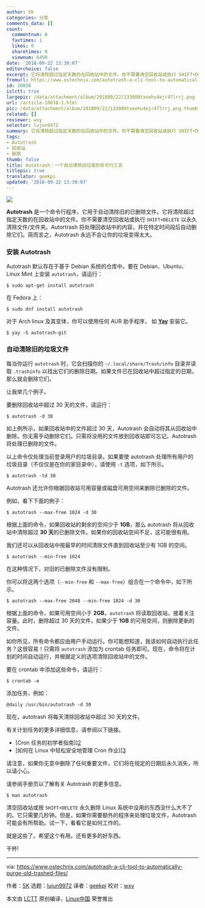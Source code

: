 ```yaml
---
author: Sk
categories: 分享
comments_data: []
count:
  commentnum: 0
  favtimes: 1
  likes: 0
  sharetimes: 0
  viewnum: 6450
date: '2018-09-22 13:30:07'
editorchoice: false
excerpt: 它将清除超过指定天数的在回收站中的文件。你不需要清空回收站或执行 SHIFT+DELETE 以永久清除文件/文件夹。
fromurl: https://www.ostechnix.com/autotrash-a-cli-tool-to-automatically-purge-old-trashed-files/
id: 10038
islctt: true
largepic: /data/attachment/album/201809/22/133009txeehu4ejr47lrrj.png
url: /article-10038-1.html
pic: /data/attachment/album/201809/22/133009txeehu4ejr47lrrj.png.thumb.jpg
related: []
reviewer: wxy
selector: lujun9972
summary: 它将清除超过指定天数的在回收站中的文件。你不需要清空回收站或执行 SHIFT+DELETE 以永久清除文件/文件夹。
tags:
- Autotrash
- 回收站
- 删除
thumb: false
title: Autotrash：一个自动清除旧垃圾的命令行工具
titlepic: true
translator: geekpi
updated: '2018-09-22 13:30:07'
---
```


![](/data/attachment/album/201809/22/133009txeehu4ejr47lrrj.png)


**Autotrash** 是一个命令行程序，它用于自动清除旧的已删除文件。它将清除超过指定天数的在回收站中的文件。你不需要清空回收站或执行 `SHIFT+DELETE` 以永久清除文件/文件夹。Autortrash 将处理回收站中的内容，并在特定时间段后自动删除它们。简而言之，Autotrash 永远不会让你的垃圾变得太大。


### 安装 Autotrash


Autotrash 默认存在于基于 Debian 系统的仓库中。要在 Debian、Ubuntu、Linux Mint 上安装 `autotrash`，请运行：



```
$ sudo apt-get install autotrash
```

在 Fedora 上：



```
$ sudo dnf install autotrash
```

对于 Arch linux 及其变体，你可以使用任何 AUR 助手程序， 如 [**Yay**](https://www.ostechnix.com/yay-found-yet-another-reliable-aur-helper/) 安装它。



```
$ yay -S autotrash-git
```

### 自动清除旧的垃圾文件


每当你运行 `autotrash` 时，它会扫描你的 `~/.local/share/Trash/info` 目录并读取 `.trashinfo` 以找出它们的删除日期。如果文件已在回收站中超过指定的日期，那么就会删除它们。


让我举几个例子。


要删除回收站中超过 30 天的文件，请运行：



```
$ autotrash -d 30
```

如上例所示，如果回收站中的文件超过 30 天，Autotrash 会自动将其从回收站中删除。你无需手动删除它们。只需将没用的文件放到回收站即可忘记。Autotrash 将处理已删除的文件。


以上命令仅处理当前登录用户的垃圾目录。如果要使 autotrash 处理所有用户的垃圾目录（不仅仅是在你的家目录中），请使用 `-t` 选项，如下所示。



```
$ autotrash -td 30
```

Autotrash 还允许你根据回收站可用容量或磁盘可用空间来删除已删除的文件。


例如，看下下面的例子：



```
$ autotrash --max-free 1024 -d 30
```

根据上面的命令，如果回收站的剩余的空间少于 **1GB**，那么 autotrash 将从回收站中清除超过 **30 天**的已删除文件。如果你的回收站空间不足，这可能很有用。


我们还可以从回收站中按最早的时间清除文件直到回收站至少有 1GB 的空间。



```
$ autotrash --min-free 1024
```

在这种情况下，对旧的已删除文件没有限制。


你可以将这两个选项（`--min-free` 和 `--max-free`）组合在一个命令中，如下所示。



```
$ autotrash --max-free 2048 --min-free 1024 -d 30
```

根据上面的命令，如果可用空间小于 **2GB**，`autotrash` 将读取回收站，接着关注容量。此时，删除超过 30 天的文件，如果少于 **1GB** 的可用空间，则删除更新的文件。


如你所见，所有命令都应由用户手动运行。你可能想知道，我该如何自动执行此任务？这很容易！只需将 `autotrash` 添加为 crontab 任务即可。现在，命令将在计划的时间自动运行，并根据定义的选项清除回收站中的文件。


要在 crontab 中添加这些命令，请运行：



```
$ crontab -e
```

添加任务，例如：



```
@daily /usr/bin/autotrash -d 30
```

现在，autotrash 将每天清除回收站中超过 30 天的文件。


有关计划任务的更多详细信息，请参阅以下链接。


* [Cron 任务的初学者指南]][2](https://www.ostechnix.com/a-beginners-guide-to-cron-jobs/)
* [如何在 Linux 中轻松安全地管理 Cron 作业]][3](https://www.ostechnix.com/how-to-easily-and-safely-manage-cron-jobs-in-linux/)


请注意，如果你无意中删除了任何重要文件，它们将在规定的日期后永久消失，所以请小心。


请参阅手册页以了解有关 Autotrash 的更多信息。



```
$ man autotrash
```

清空回收站或按 `SHIFT+DELETE` 永久删除 Linux 系统中没用的东西没什么大不了的。它只需要几秒钟。但是，如果你需要额外的程序来处理垃圾文件，Autotrash 可能会有所帮助。试一下，看看它是如何工作的。


就是这些了。希望这个有用。还有更多的好东西。


干杯!




---


via: <https://www.ostechnix.com/autotrash-a-cli-tool-to-automatically-purge-old-trashed-files/>


作者：[SK](https://www.ostechnix.com/author/sk/) 选题：[lujun9972](https://github.com/lujun9972) 译者：[geekpi](https://github.com/geekpi) 校对：[wxy](https://github.com/wxy)


本文由 [LCTT](https://github.com/LCTT/TranslateProject) 原创编译，[Linux中国](https://linux.cn/) 荣誉推出